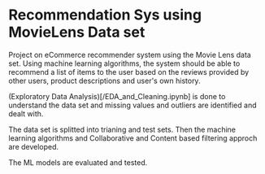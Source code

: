 # Recommendation Sys using MovieLens Data set
Project on eCommerce recommender system using the Movie Lens data set. Using machine learning algorithms, the system should be able to recommend a list of items to the user based on the reviews provided by other users, product descriptions and user's own history.

(Exploratory Data Analysis)[/EDA_and_Cleaning.ipynb] is done to understand the data set and missing values and outliers are identified and dealt with.


The data set is splitted into trianing and test sets. Then the machine learning algorithms and Collaborative and Content based filtering approch are developed.

The ML models are evaluated and tested.
